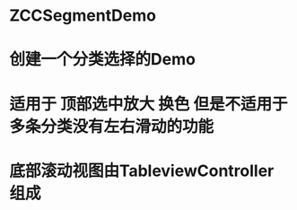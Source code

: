# ZCCSegmentDemo
# 创建一个分类选择的Demo
# 适用于 顶部选中放大 换色 但是不适用于多条分类没有左右滑动的功能
# 底部滚动视图由TableviewController 组成 
